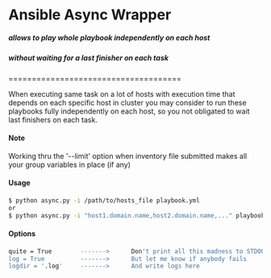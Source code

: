 
Ansible Async Wrapper
=====================================

##### allows to play whole playbook independently on each host
##### without waiting for a last finisher on each task
=====================================

When executing same task on a lot of hosts with execution time that depends on each specific host in cluster you may consider to run these playbooks fully independently on each host, so you not obligated to wait last finishers on each task.
#### Note
Working thru the '--limit' option when inventory file submitted
makes all your group variables in place (if any)

#### Usage
####
```sh
$ python async.py -i /path/to/hosts_file playbook.yml
or
$ python async.py -i "host1.domain.name,host2.domain.name,..." playbook.yml
```
#### Options
####
```sh
quite = True        ------->      Don't print all this madness to STDOUT
log = True          ------->      But let me know if anybody fails
logdir = '.log'     ------->      And write logs here
```
